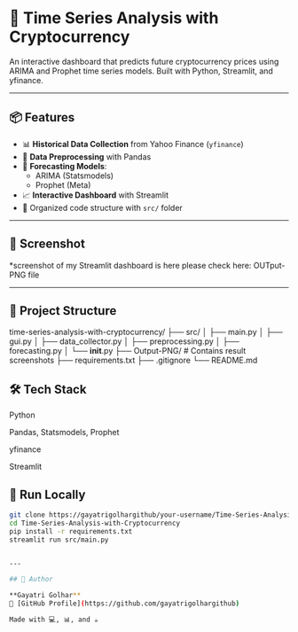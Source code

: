 
# 🧠 Time Series Analysis with Cryptocurrency

An interactive dashboard that predicts future cryptocurrency prices using ARIMA and Prophet time series models. Built with Python, Streamlit, and yfinance.

---

## 📦 Features

- 📊 **Historical Data Collection** from Yahoo Finance (`yfinance`)
- 🧹 **Data Preprocessing** with Pandas
- 🔮 **Forecasting Models**:
  - ARIMA (Statsmodels)
  - Prophet (Meta)
- 📈 **Interactive Dashboard** with Streamlit
- 💾 Organized code structure with `src/` folder

---

## 📸 Screenshot

*screenshot of my Streamlit dashboard  is here please check here: OUTput-PNG file

---
## 📁 Project Structure
time-series-analysis-with-cryptocurrency/
├── src/
│   ├── main.py
│   ├── gui.py
│   ├── data_collector.py
│   ├── preprocessing.py
│   ├── forecasting.py
│   └── __init__.py
├── Output-PNG/               # Contains result screenshots
├── requirements.txt
├── .gitignore
└── README.md



## 🛠️ Tech Stack
Python

Pandas, Statsmodels, Prophet

yfinance

Streamlit


## 🚀 Run Locally

```bash
git clone https://gayatrigolhargithub/your-username/Time-Series-Analysis-with-Cryptocurrency.git.git
cd Time-Series-Analysis-with-Cryptocurrency
pip install -r requirements.txt
streamlit run src/main.py


---

## 👤 Author

**Gayatri Golhar**  
🔗 [GitHub Profile](https://github.com/gayatrigolhargithub)

Made with 💻, 📊, and ☕


